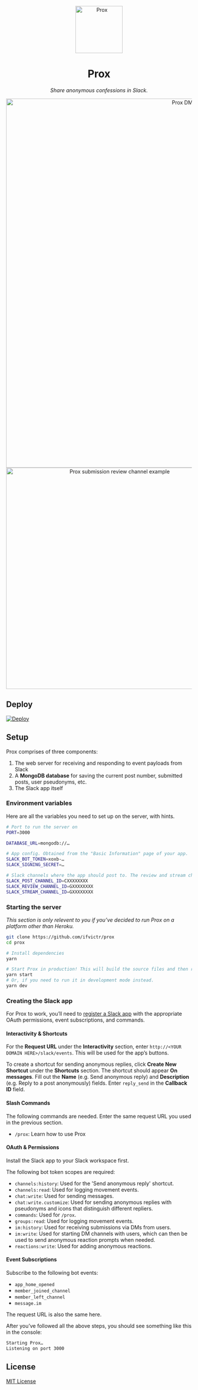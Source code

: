 <p align="center">
    <img alt="Prox" width="128" src="https://files.ifvictr.com/2020/04/prox.png" />
</p>
<h1 align="center">Prox</h1>
<p align="center">
    <i>Share anonymous confessions in Slack.</i>
</p>

<p align="center">
    <img alt="Prox DM example" width="1000" src="https://files.ifvictr.com/2020/08/prox_dm.png" />
    <img alt="Prox submission review channel example" width="600" src="https://files.ifvictr.com/2020/08/prox_review.png" />
</p>

## Deploy

[![Deploy](https://www.herokucdn.com/deploy/button.svg)](https://heroku.com/deploy)

## Setup

Prox comprises of three components:

1. The web server for receiving and responding to event payloads from Slack
2. A **MongoDB database** for saving the current post number, submitted posts, user pseudonyms, etc.
3. The Slack app itself

### Environment variables

Here are all the variables you need to set up on the server, with hints.

```bash
# Port to run the server on
PORT=3000

DATABASE_URL=mongodb://…

# App config. Obtained from the "Basic Information" page of your app.
SLACK_BOT_TOKEN=xoxb-…
SLACK_SIGNING_SECRET=…

# Slack channels where the app should post to. The review and stream channels are highly recommended to be private channels.
SLACK_POST_CHANNEL_ID=CXXXXXXXX
SLACK_REVIEW_CHANNEL_ID=GXXXXXXXX
SLACK_STREAM_CHANNEL_ID=GXXXXXXXX
```

### Starting the server

_This section is only relevent to you if you’ve decided to run Prox on a platform other than Heroku._

```bash
git clone https://github.com/ifvictr/prox
cd prox

# Install dependencies
yarn

# Start Prox in production! This will build the source files and then run them.
yarn start
# Or, if you need to run it in development mode instead.
yarn dev
```

### Creating the Slack app

For Prox to work, you’ll need to [register a Slack app](https://api.slack.com/apps) with the appropriate OAuth permissions, event subscriptions, and commands.

#### Interactivity & Shortcuts

For the **Request URL** under the **Interactivity** section, enter `http://<YOUR DOMAIN HERE>/slack/events`. This will be used for the app’s buttons.

To create a shortcut for sending anonymous replies, click **Create New Shortcut** under the **Shortcuts** section. The shortcut should appear **On messages**. Fill out the **Name** (e.g. Send anonymous reply) and **Description** (e.g. Reply to a post anonymously) fields. Enter `reply_send` in the **Callback ID** field.

#### Slash Commands

The following commands are needed. Enter the same request URL you used in the previous section.

- `/prox`: Learn how to use Prox

#### OAuth & Permissions

Install the Slack app to your Slack workspace first.

The following bot token scopes are required:

- `channels:history`: Used for the 'Send anonymous reply' shortcut.
- `channels:read`: Used for logging movement events.
- `chat:write`: Used for sending messages.
- `chat:write.customize`: Used for sending anonymous replies with pseudonyms and icons that distinguish different repliers.
- `commands`: Used for `/prox`.
- `groups:read`: Used for logging movement events.
- `im:history`: Used for receiving submissions via DMs from users.
- `im:write`: Used for starting DM channels with users, which can then be used to send anonymous reaction prompts when needed.
- `reactions:write`: Used for adding anonymous reactions.

#### Event Subscriptions

Subscribe to the following bot events:

- `app_home_opened`
- `member_joined_channel`
- `member_left_channel`
- `message.im`

The request URL is also the same here.

After you’ve followed all the above steps, you should see something like this in the console:

```bash
Starting Prox…
Listening on port 3000
```

## License

[MIT License](LICENSE.txt)
